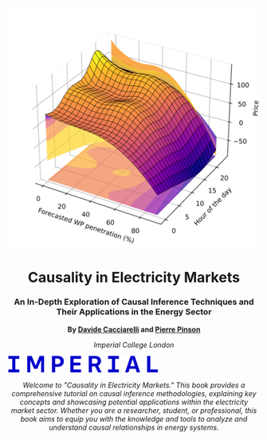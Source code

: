 <!-- Cover Image -->

<p align="center">
  <img src="penetration_apx.png" alt="cover photo" width="500px"/>
</p>


<!-- Title and Subtitle -->
<h1 align="center">Causality in Electricity Markets</h1>
<h3 align="center">An In-Depth Exploration of Causal Inference Techniques and Their Applications in the Energy Sector</h3>

<!-- Author Information -->
<p align="center">
  <strong>By <a href="https://sites.google.com/view/dcacciarelli">Davide Cacciarelli</a> and <a href="https://pierrepinson.com/">Pierre Pinson</a></strong>
</p>
<p align="center">
  <em>Imperial College London</em>
</p>

<!-- University Logo -->
<img src="imperial_logo.png" alt="university logo" width="300px">

<!-- Brief Introduction -->
<p align="center">
  <em>Welcome to "Causality in Electricity Markets." This book provides a comprehensive tutorial on causal inference methodologies, explaining key concepts and showcasing potential applications within the electricity market sector. Whether you are a researcher, student, or professional, this book aims to equip you with the knowledge and tools to analyze and understand causal relationships in energy systems.</em>
</p>
